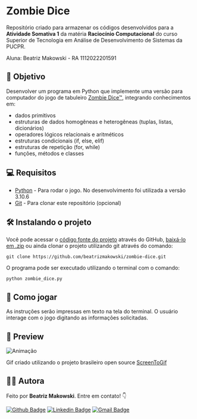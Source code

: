 # Zombie Dice

Repositório criado para armazenar os códigos desenvolvidos para a **Atividade Somativa 1** da matéria **Raciocínio Computacional** do curso Superior de Tecnologia em Análise de Desenvolvimento de Sistemas da PUCPR.

Aluna: Beatriz Makowski - RA 1112022201591

## 🎯 Objetivo

Desenvolver um programa em Python que implemente uma versão para computador do jogo de tabuleiro [Zombie Dice™](http://www.sjgames.com/dice/zombiedice/), integrando conhecimentos em:

* dados primitivos
* estruturas de dados homogêneas e
heterogêneas (tuplas, listas, dicionários)
* operadores lógicos relacionais e aritméticos
* estruturas condicionais (if, else, elif)
* estruturas de repetição (for, while)
* funções, métodos e classes


## 💻 Requisitos
* [Python](https://www.python.org/downloads/) - Para rodar o jogo. No desenvolvimento foi utilizada a versão 3.10.6
* [Git](https://git-scm.com/downloads) - Para clonar este repositório (opcional)
  
## 🛠️ Instalando o projeto

Você pode acessar o [código fonte do projeto](https://github.com/beatrizmakowski/zombie-dice/tree/main) através do GitHub, [baixá-lo em .zip](https://github.com/beatrizmakowski/zombie-dice/archive/refs/heads/main.zip) ou ainda clonar o projeto utilizando git através do comando:

    git clone https://github.com/beatrizmakowski/zombie-dice.git

O programa pode ser executado utilizando o terminal com o comando:

    python zombie_dice.py

## 🎲 Como jogar

As instruções serão impressas em texto na tela do terminal. O usuário interage com o jogo digitando as informações solicitadas.

## 👀 Preview

![Animação](https://user-images.githubusercontent.com/86008015/187048166-6d4f43a1-820a-47f1-8b71-98e2cf446cfc.gif)

Gif criado utilizando o projeto brasileiro open source [ScreenToGif](https://github.com/NickeManarin/ScreenToGif/)

## 👩‍💻 Autora

Feito por **Beatriz Makowski**. Entre em contato! 👇

[![Github Badge](https://img.shields.io/badge/-GitHub-black?style=flat-square&logo=Github&logoColor=white&link=https://github.com/beatrizmakowski)](https://github.com/beatrizmakowski)  [![Linkedin Badge](https://img.shields.io/badge/-LinkedIn-blue?style=flat-square&logo=Linkedin&logoColor=white&link=https://www.linkedin.com/in/beatriz-makowski/)](https://www.linkedin.com/in/beatriz-makowski/)  [![Gmail Badge](https://img.shields.io/badge/-Gmail-c14438?style=flat-square&logo=Gmail&logoColor=white&link=mailto:bemakow@gmail.com)](mailto:bemakow@gmail.com)
